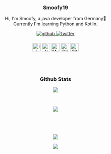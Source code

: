 <p align="center">
  <h3 align="center">Smoofy19</h3>
  
  <p align="center">
    Hi, I'm Smoofy, a java developer from Germany👋 
    <br>
    Currently I'm learning Python and Kotlin.
  </p>
</p>

<div align="center">
  <a href="https://github.com/Smoofy19" target="_blank">
    <img src=https://img.shields.io/badge/github-%2324292e.svg?&style=for-the-badge&logo=github&logoColor=white alt=github style="margin-bottom: 5px;" />
  </a>
  <a href="https://twitter.com/Smoofy19" target="_blank">
    <img src=https://img.shields.io/badge/twitter-%2300acee.svg?&style=for-the-badge&logo=twitter&logoColor=white alt=twitter style="margin-bottom: 5px;" />
  </a>
</div>

<br>

<div align="center">
  <img align="center" alt="Intellij" width="26px" src="https://cdn.iconscout.com/icon/free/png-512/intellij-idea-569199.png" />
  <img align="center" alt="Java" width="26px" src="https://upload-icon.s3.us-east-2.amazonaws.com/uploads/icons/png/378554371540553613-512.png" />
  <img align="center" alt="MySQL" width="26px" src="https://cdn-icons-png.flaticon.com/128/3161/3161158.png" />
  <img align="center" alt="Git" width="26px" src="https://upload.wikimedia.org/wikipedia/commons/thumb/3/3f/Git_icon.svg/1024px-Git_icon.svg.png" />
  <img align="center" alt="GitHub" width="26px" src="https://icon-library.com/images/github_png63.png" />
</div>

<h2>
  <br>
</h2>

<h3 align="center">
  Github Stats
</h3>

<p align="center">
  <a href="#">
    <img align="center" src="https://github-readme-stats.vercel.app/api?username=Smoofy19&show_icons=true&theme=dark" />
  </a>
</p>
<br>
<p align="center">
  <a href="#">
    <img align="center" src="https://github-readme-stats.vercel.app/api/top-langs/?username=Smoofy19&theme=dark&layout=compact" />
  </a>
</p>

<h2>
  <br>
</h2>

<div align="center">
<img src="https://komarev.com/ghpvc/?username=Smoofy19&&style=for-the-badge" align="center">

![](https://hit.yhype.me/github/profile?user_id=40724520)
</div>
